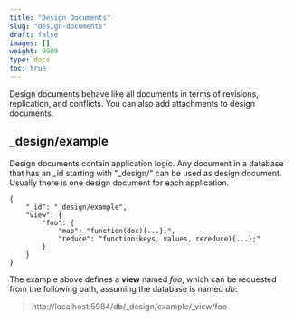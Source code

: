 ```yaml
---
title: "Design Documents"
slug: "design-documents"
draft: false
images: []
weight: 9989
type: docs
toc: true
---
```


Design documents behave like all documents in terms of revisions, replication, and conflicts. You can also add attachments to design documents.

## _design/example
Design documents contain application logic. Any document in a database that has  an _id starting with "_design/" can be used as design document. Usually there is one design document for each application.

    {
        "_id": "_design/example",
        "view": {
            "foo": {
                "map": "function(doc){...};",
                "reduce": "function(keys, values, rereduce){...};"
            }
        }
    }

The example above defines a **view** named *foo*, which can be requested from the following path, assuming the database is named *db*:

> http://localhost:5984/db/_design/example/_view/foo

